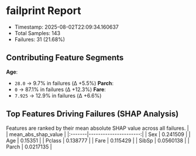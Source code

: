 # failprint Report
- Timestamp: 2025-08-02T22:09:34.160637
- Total Samples: 143
- Failures: 31 (21.68%)

## Contributing Feature Segments
**Age**:
- `28.0` → 9.7% in failures (Δ +5.5%)
**Parch**:
- `0` → 87.1% in failures (Δ +12.3%)
**Fare**:
- `7.925` → 12.9% in failures (Δ +6.6%)

## Top Features Driving Failures (SHAP Analysis)
Features are ranked by their mean absolute SHAP value across all failures.
|        |   mean_abs_shap_value |
|:-------|----------------------:|
| Sex    |             0.241509  |
| Age    |             0.15351   |
| Pclass |             0.138777  |
| Fare   |             0.115429  |
| SibSp  |             0.0560138 |
| Parch  |             0.0217135 |

